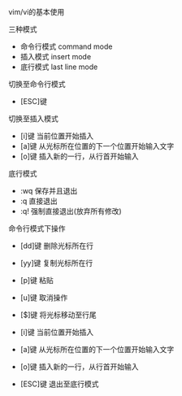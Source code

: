 vim/vi的基本使用

三种模式

- 命令行模式  command mode
- 插入模式  insert mode
- 底行模式  last line mode

切换至命令行模式

- [ESC]键



切换至插入模式

- [i]键   当前位置开始插入
- [a]键   从光标所在位置的下一个位置开始输入文字
- [o]键  插入新的一行，从行首开始输入



底行模式

- :wq 保存并且退出
- :q 直接退出
- :q! 强制直接退出(放弃所有修改)



命令行模式下操作

- [dd]键 删除光标所在行

- [yy]键 复制光标所在行

- [p]键  粘贴

- [u]键  取消操作

- [$]键  将光标移动至行尾

- [i]键   当前位置开始插入

- [a]键   从光标所在位置的下一个位置开始输入文字

- [o]键  插入新的一行，从行首开始输入

- [ESC]键  退出至底行模式

  ​



